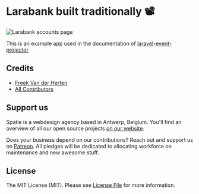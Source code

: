 # Larabank built traditionally 📽

![Larabank accounts page](https://spatie.github.io/larabank-traditional/)

This is an example app used in the documentation of [laravel-event-projector](https://docs.spatie.be/laravel-event-projector)

## Credits

- [Freek Van der Herten](https://github.com/freekmurze)
- [All Contributors](../../contributors)

## Support us

Spatie is a webdesign agency based in Antwerp, Belgium. You'll find an overview of all our open source projects [on our website](https://spatie.be/opensource).

Does your business depend on our contributions? Reach out and support us on [Patreon](https://www.patreon.com/spatie). 
All pledges will be dedicated to allocating workforce on maintenance and new awesome stuff.

## License

The MIT License (MIT). Please see [License File](LICENSE.md) for more information.
